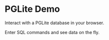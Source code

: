 # PGLite Demo

Interact with a PGLite database in your browser.

Enter SQL commands and see data on the fly.

